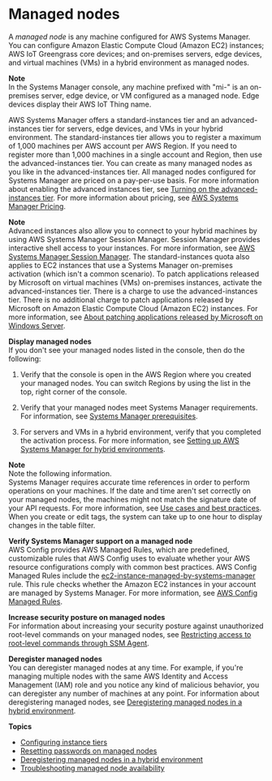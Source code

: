 # Managed nodes<a name="managed_instances"></a>

A *managed node* is any machine configured for AWS Systems Manager\. You can configure Amazon Elastic Compute Cloud \(Amazon EC2\) instances; AWS IoT Greengrass core devices; and on\-premises servers, edge devices, and virtual machines \(VMs\) in a hybrid environment as managed nodes\.

**Note**  
In the Systems Manager console, any machine prefixed with "mi\-" is an on\-premises server, edge device, or VM configured as a managed node\. Edge devices display their AWS IoT Thing name\.

AWS Systems Manager offers a standard\-instances tier and an advanced\-instances tier for servers, edge devices, and VMs in your hybrid environment\. The standard\-instances tier allows you to register a maximum of 1,000 machines per AWS account per AWS Region\. If you need to register more than 1,000 machines in a single account and Region, then use the advanced\-instances tier\. You can create as many managed nodes as you like in the advanced\-instances tier\. All managed nodes configured for Systems Manager are priced on a pay\-per\-use basis\. For more information about enabling the advanced instances tier, see [Turning on the advanced\-instances tier](systems-manager-managedinstances-advanced.md)\. For more information about pricing, see [AWS Systems Manager Pricing](http://aws.amazon.com/systems-manager/pricing/)\.

**Note**  
Advanced instances also allow you to connect to your hybrid machines by using AWS Systems Manager Session Manager\. Session Manager provides interactive shell access to your instances\. For more information, see [AWS Systems Manager Session Manager](session-manager.md)\.
The standard\-instances quota also applies to EC2 instances that use a Systems Manager on\-premises activation \(which isn't a common scenario\)\.
To patch applications released by Microsoft on virtual machines \(VMs\) on\-premises instances, activate the advanced\-instances tier\. There is a charge to use the advanced\-instances tier\. There is no additional charge to patch applications released by Microsoft on Amazon Elastic Compute Cloud \(Amazon EC2\) instances\. For more information, see [About patching applications released by Microsoft on Windows Server](about-windows-app-patching.md)\.

**Display managed nodes**  
If you don't see your managed nodes listed in the console, then do the following:

1. Verify that the console is open in the AWS Region where you created your managed nodes\. You can switch Regions by using the list in the top, right corner of the console\. 

1. Verify that your managed nodes meet Systems Manager requirements\. For information, see [Systems Manager prerequisites](systems-manager-prereqs.md)\.

1. For servers and VMs in a hybrid environment, verify that you completed the activation process\. For more information, see [Setting up AWS Systems Manager for hybrid environments](systems-manager-managedinstances.md)\.

**Note**  
Note the following information\.  
Systems Manager requires accurate time references in order to perform operations on your machines\. If the date and time aren't set correctly on your managed nodes, the machines might not match the signature date of your API requests\. For more information, see [Use cases and best practices](systems-manager-best-practices.md)\.
When you create or edit tags, the system can take up to one hour to display changes in the table filter\.


**Verify Systems Manager support on a managed node**  
AWS Config provides AWS Managed Rules, which are predefined, customizable rules that AWS Config uses to evaluate whether your AWS resource configurations comply with common best practices\. AWS Config Managed Rules include the [ec2\-instance\-managed\-by\-systems\-manager](https://docs.aws.amazon.com/config/latest/developerguide/ec2-instance-managed-by-systems-manager.html) rule\. This rule checks whether the Amazon EC2 instances in your account are managed by Systems Manager\. For more information, see [AWS Config Managed Rules](https://docs.aws.amazon.com/config/latest/developerguide/evaluate-config_use-managed-rules.html)\. 

**Increase security posture on managed nodes**  
For information about increasing your security posture against unauthorized root\-level commands on your managed nodes, see [Restricting access to root\-level commands through SSM Agent](ssm-agent-restrict-root-level-commands.md)\.

**Deregister managed nodes**  
You can deregister managed nodes at any time\. For example, if you're managing multiple nodes with the same AWS Identity and Access Management \(IAM\) role and you notice any kind of malicious behavior, you can deregister any number of machines at any point\. For information about deregistering managed nodes, see [Deregistering managed nodes in a hybrid environment](systems-manager-managed-instances-advanced-deregister.md)\.

**Topics**
+ [Configuring instance tiers](systems-manager-managed-instances-tiers.md)
+ [Resetting passwords on managed nodes](managed-instances-password-reset.md)
+ [Deregistering managed nodes in a hybrid environment](systems-manager-managed-instances-advanced-deregister.md)
+ [Troubleshooting managed node availability](troubleshooting-managed-instances.md)